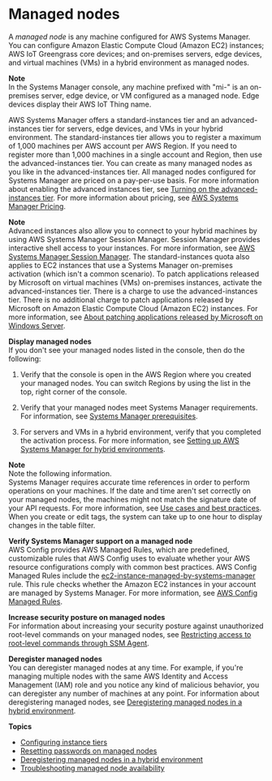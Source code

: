 # Managed nodes<a name="managed_instances"></a>

A *managed node* is any machine configured for AWS Systems Manager\. You can configure Amazon Elastic Compute Cloud \(Amazon EC2\) instances; AWS IoT Greengrass core devices; and on\-premises servers, edge devices, and virtual machines \(VMs\) in a hybrid environment as managed nodes\.

**Note**  
In the Systems Manager console, any machine prefixed with "mi\-" is an on\-premises server, edge device, or VM configured as a managed node\. Edge devices display their AWS IoT Thing name\.

AWS Systems Manager offers a standard\-instances tier and an advanced\-instances tier for servers, edge devices, and VMs in your hybrid environment\. The standard\-instances tier allows you to register a maximum of 1,000 machines per AWS account per AWS Region\. If you need to register more than 1,000 machines in a single account and Region, then use the advanced\-instances tier\. You can create as many managed nodes as you like in the advanced\-instances tier\. All managed nodes configured for Systems Manager are priced on a pay\-per\-use basis\. For more information about enabling the advanced instances tier, see [Turning on the advanced\-instances tier](systems-manager-managedinstances-advanced.md)\. For more information about pricing, see [AWS Systems Manager Pricing](http://aws.amazon.com/systems-manager/pricing/)\.

**Note**  
Advanced instances also allow you to connect to your hybrid machines by using AWS Systems Manager Session Manager\. Session Manager provides interactive shell access to your instances\. For more information, see [AWS Systems Manager Session Manager](session-manager.md)\.
The standard\-instances quota also applies to EC2 instances that use a Systems Manager on\-premises activation \(which isn't a common scenario\)\.
To patch applications released by Microsoft on virtual machines \(VMs\) on\-premises instances, activate the advanced\-instances tier\. There is a charge to use the advanced\-instances tier\. There is no additional charge to patch applications released by Microsoft on Amazon Elastic Compute Cloud \(Amazon EC2\) instances\. For more information, see [About patching applications released by Microsoft on Windows Server](about-windows-app-patching.md)\.

**Display managed nodes**  
If you don't see your managed nodes listed in the console, then do the following:

1. Verify that the console is open in the AWS Region where you created your managed nodes\. You can switch Regions by using the list in the top, right corner of the console\. 

1. Verify that your managed nodes meet Systems Manager requirements\. For information, see [Systems Manager prerequisites](systems-manager-prereqs.md)\.

1. For servers and VMs in a hybrid environment, verify that you completed the activation process\. For more information, see [Setting up AWS Systems Manager for hybrid environments](systems-manager-managedinstances.md)\.

**Note**  
Note the following information\.  
Systems Manager requires accurate time references in order to perform operations on your machines\. If the date and time aren't set correctly on your managed nodes, the machines might not match the signature date of your API requests\. For more information, see [Use cases and best practices](systems-manager-best-practices.md)\.
When you create or edit tags, the system can take up to one hour to display changes in the table filter\.


**Verify Systems Manager support on a managed node**  
AWS Config provides AWS Managed Rules, which are predefined, customizable rules that AWS Config uses to evaluate whether your AWS resource configurations comply with common best practices\. AWS Config Managed Rules include the [ec2\-instance\-managed\-by\-systems\-manager](https://docs.aws.amazon.com/config/latest/developerguide/ec2-instance-managed-by-systems-manager.html) rule\. This rule checks whether the Amazon EC2 instances in your account are managed by Systems Manager\. For more information, see [AWS Config Managed Rules](https://docs.aws.amazon.com/config/latest/developerguide/evaluate-config_use-managed-rules.html)\. 

**Increase security posture on managed nodes**  
For information about increasing your security posture against unauthorized root\-level commands on your managed nodes, see [Restricting access to root\-level commands through SSM Agent](ssm-agent-restrict-root-level-commands.md)\.

**Deregister managed nodes**  
You can deregister managed nodes at any time\. For example, if you're managing multiple nodes with the same AWS Identity and Access Management \(IAM\) role and you notice any kind of malicious behavior, you can deregister any number of machines at any point\. For information about deregistering managed nodes, see [Deregistering managed nodes in a hybrid environment](systems-manager-managed-instances-advanced-deregister.md)\.

**Topics**
+ [Configuring instance tiers](systems-manager-managed-instances-tiers.md)
+ [Resetting passwords on managed nodes](managed-instances-password-reset.md)
+ [Deregistering managed nodes in a hybrid environment](systems-manager-managed-instances-advanced-deregister.md)
+ [Troubleshooting managed node availability](troubleshooting-managed-instances.md)